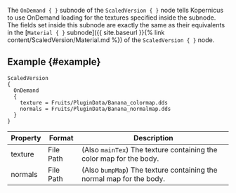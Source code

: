 The `OnDemand { }` subnode of the `ScaledVersion { }` node tells Kopernicus to use OnDemand loading for the textures specified inside the subnode. The fields set inside this subnode are exactly the same as their equivalents in the [`Material { }` subnode]({{ site.baseurl }}{% link content/ScaledVersion/Material.md %}) of the `ScaledVersion { }` node.

## Example {#example}
```
ScaledVersion
{
  OnDemand
  {
    texture = Fruits/PluginData/Banana_colormap.dds
    normals = Fruits/PluginData/Banana_normalmap.dds
  }
}
```

|Property|Format|Description|
|--------|------|-----------|
|texture|File Path|(Also `mainTex`) The texture containing the color map for the body.|
|normals|File Path|(Also `bumpMap`) The texture containing the normal map for the body.|